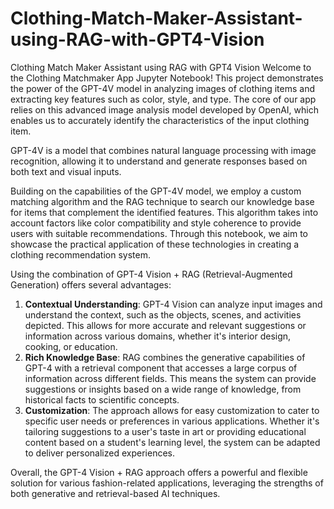 # Clothing-Match-Maker-Assistant-using-RAG-with-GPT4-Vision
Clothing Match Maker Assistant using RAG with GPT4 Vision
Welcome to the Clothing Matchmaker App Jupyter Notebook! This project demonstrates the power of the GPT-4V model in analyzing images of clothing items and extracting key features such as color, style, and type. The core of our app relies on this advanced image analysis model developed by OpenAI, which enables us to accurately identify the characteristics of the input clothing item.

GPT-4V is a model that combines natural language processing with image recognition, allowing it to understand and generate responses based on both text and visual inputs.

Building on the capabilities of the GPT-4V model, we employ a custom matching algorithm and the RAG technique to search our knowledge base for items that complement the identified features. This algorithm takes into account factors like color compatibility and style coherence to provide users with suitable recommendations. Through this notebook, we aim to showcase the practical application of these technologies in creating a clothing recommendation system.

Using the combination of GPT-4 Vision + RAG (Retrieval-Augmented Generation) offers several advantages:

1. **Contextual Understanding**: GPT-4 Vision can analyze input images and understand the context, such as the objects, scenes, and activities depicted. This allows for more accurate and relevant suggestions or information across various domains, whether it's interior design, cooking, or education.
2. **Rich Knowledge Base**: RAG combines the generative capabilities of GPT-4 with a retrieval component that accesses a large corpus of information across different fields. This means the system can provide suggestions or insights based on a wide range of knowledge, from historical facts to scientific concepts.
3. **Customization**: The approach allows for easy customization to cater to specific user needs or preferences in various applications. Whether it's tailoring suggestions to a user's taste in art or providing educational content based on a student's learning level, the system can be adapted to deliver personalized experiences.

Overall, the GPT-4 Vision + RAG approach offers a powerful and flexible solution for various fashion-related applications, leveraging the strengths of both generative and retrieval-based AI techniques.
